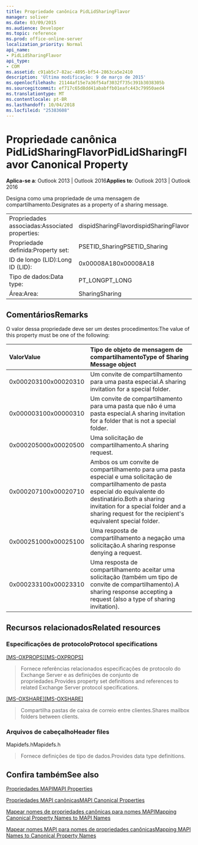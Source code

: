 ```yaml
---
title: Propriedade canônica PidLidSharingFlavor
manager: soliver
ms.date: 03/09/2015
ms.audience: Developer
ms.topic: reference
ms.prod: office-online-server
localization_priority: Normal
api_name:
- PidLidSharingFlavor
api_type:
- COM
ms.assetid: c91ab5c7-82ac-4895-bf54-2863ca5e2410
description: 'Última modificação: 9 de março de 2015'
ms.openlocfilehash: 21144af15e7a36f54af3032f735c391b3038305b
ms.sourcegitcommit: ef717c65d8dd41ababffb01eafc443c79950aed4
ms.translationtype: MT
ms.contentlocale: pt-BR
ms.lasthandoff: 10/04/2018
ms.locfileid: "25383608"
---
```

# <a name="pidlidsharingflavor-canonical-property"></a><span data-ttu-id="f18d3-103">Propriedade canônica PidLidSharingFlavor</span><span class="sxs-lookup"><span data-stu-id="f18d3-103">PidLidSharingFlavor Canonical Property</span></span>

  
  
<span data-ttu-id="f18d3-104">**Aplica-se a**: Outlook 2013 | Outlook 2016</span><span class="sxs-lookup"><span data-stu-id="f18d3-104">**Applies to**: Outlook 2013 | Outlook 2016</span></span> 
  
<span data-ttu-id="f18d3-105">Designa como uma propriedade de uma mensagem de compartilhamento.</span><span class="sxs-lookup"><span data-stu-id="f18d3-105">Designates as a property of a sharing message.</span></span>
  
|||
|:-----|:-----|
|<span data-ttu-id="f18d3-106">Propriedades associadas:</span><span class="sxs-lookup"><span data-stu-id="f18d3-106">Associated properties:</span></span>  <br/> |<span data-ttu-id="f18d3-107">dispidSharingFlavor</span><span class="sxs-lookup"><span data-stu-id="f18d3-107">dispidSharingFlavor</span></span>  <br/> |
|<span data-ttu-id="f18d3-108">Propriedade definida:</span><span class="sxs-lookup"><span data-stu-id="f18d3-108">Property set:</span></span>  <br/> |<span data-ttu-id="f18d3-109">PSETID_Sharing</span><span class="sxs-lookup"><span data-stu-id="f18d3-109">PSETID_Sharing</span></span>  <br/> |
|<span data-ttu-id="f18d3-110">ID de longo (LID):</span><span class="sxs-lookup"><span data-stu-id="f18d3-110">Long ID (LID):</span></span>  <br/> |<span data-ttu-id="f18d3-111">0x00008A18</span><span class="sxs-lookup"><span data-stu-id="f18d3-111">0x00008A18</span></span>  <br/> |
|<span data-ttu-id="f18d3-112">Tipo de dados:</span><span class="sxs-lookup"><span data-stu-id="f18d3-112">Data type:</span></span>  <br/> |<span data-ttu-id="f18d3-113">PT_LONG</span><span class="sxs-lookup"><span data-stu-id="f18d3-113">PT_LONG</span></span>  <br/> |
|<span data-ttu-id="f18d3-114">Área:</span><span class="sxs-lookup"><span data-stu-id="f18d3-114">Area:</span></span>  <br/> |<span data-ttu-id="f18d3-115">Sharing</span><span class="sxs-lookup"><span data-stu-id="f18d3-115">Sharing</span></span>  <br/> |
   
## <a name="remarks"></a><span data-ttu-id="f18d3-116">Comentários</span><span class="sxs-lookup"><span data-stu-id="f18d3-116">Remarks</span></span>

<span data-ttu-id="f18d3-117">O valor dessa propriedade deve ser um destes procedimentos:</span><span class="sxs-lookup"><span data-stu-id="f18d3-117">The value of this property must be one of the following:</span></span>
  
|<span data-ttu-id="f18d3-118">**Valor**</span><span class="sxs-lookup"><span data-stu-id="f18d3-118">**Value**</span></span>|<span data-ttu-id="f18d3-119">**Tipo de objeto de mensagem de compartilhamento**</span><span class="sxs-lookup"><span data-stu-id="f18d3-119">**Type of Sharing Message object**</span></span>|
|:-----|:-----|
|<span data-ttu-id="f18d3-120">0x00020310</span><span class="sxs-lookup"><span data-stu-id="f18d3-120">0x00020310</span></span>  <br/> |<span data-ttu-id="f18d3-121">Um convite de compartilhamento para uma pasta especial.</span><span class="sxs-lookup"><span data-stu-id="f18d3-121">A sharing invitation for a special folder.</span></span>  <br/> |
|<span data-ttu-id="f18d3-122">0x00000310</span><span class="sxs-lookup"><span data-stu-id="f18d3-122">0x00000310</span></span>  <br/> |<span data-ttu-id="f18d3-123">Um convite de compartilhamento para uma pasta que não é uma pasta especial.</span><span class="sxs-lookup"><span data-stu-id="f18d3-123">A sharing invitation for a folder that is not a special folder.</span></span>  <br/> |
|<span data-ttu-id="f18d3-124">0x00020500</span><span class="sxs-lookup"><span data-stu-id="f18d3-124">0x00020500</span></span>  <br/> |<span data-ttu-id="f18d3-125">Uma solicitação de compartilhamento.</span><span class="sxs-lookup"><span data-stu-id="f18d3-125">A sharing request.</span></span>  <br/> |
|<span data-ttu-id="f18d3-126">0x00020710</span><span class="sxs-lookup"><span data-stu-id="f18d3-126">0x00020710</span></span>  <br/> |<span data-ttu-id="f18d3-127">Ambos os um convite de compartilhamento para uma pasta especial e uma solicitação de compartilhamento de pasta especial do equivalente do destinatário.</span><span class="sxs-lookup"><span data-stu-id="f18d3-127">Both a sharing invitation for a special folder and a sharing request for the recipient's equivalent special folder.</span></span>  <br/> |
|<span data-ttu-id="f18d3-128">0x00025100</span><span class="sxs-lookup"><span data-stu-id="f18d3-128">0x00025100</span></span>  <br/> |<span data-ttu-id="f18d3-129">Uma resposta de compartilhamento a negação uma solicitação.</span><span class="sxs-lookup"><span data-stu-id="f18d3-129">A sharing response denying a request.</span></span>  <br/> |
|<span data-ttu-id="f18d3-130">0x00023310</span><span class="sxs-lookup"><span data-stu-id="f18d3-130">0x00023310</span></span>  <br/> |<span data-ttu-id="f18d3-131">Uma resposta de compartilhamento aceitar uma solicitação (também um tipo de convite de compartilhamento).</span><span class="sxs-lookup"><span data-stu-id="f18d3-131">A sharing response accepting a request (also a type of sharing invitation).</span></span>  <br/> |
   
## <a name="related-resources"></a><span data-ttu-id="f18d3-132">Recursos relacionados</span><span class="sxs-lookup"><span data-stu-id="f18d3-132">Related resources</span></span>

### <a name="protocol-specifications"></a><span data-ttu-id="f18d3-133">Especificações de protocolo</span><span class="sxs-lookup"><span data-stu-id="f18d3-133">Protocol specifications</span></span>

<span data-ttu-id="f18d3-134">[[MS-OXPROPS]](https://msdn.microsoft.com/library/f6ab1613-aefe-447d-a49c-18217230b148%28Office.15%29.aspx)</span><span class="sxs-lookup"><span data-stu-id="f18d3-134">[[MS-OXPROPS]](https://msdn.microsoft.com/library/f6ab1613-aefe-447d-a49c-18217230b148%28Office.15%29.aspx)</span></span>
  
> <span data-ttu-id="f18d3-135">Fornece referências relacionados especificações de protocolo do Exchange Server e as definições de conjunto de propriedades.</span><span class="sxs-lookup"><span data-stu-id="f18d3-135">Provides property set definitions and references to related Exchange Server protocol specifications.</span></span>
    
<span data-ttu-id="f18d3-136">[[MS-OXSHARE]](https://msdn.microsoft.com/library/e4e5bd27-d5e0-43f9-a6ea-550876724f3d%28Office.15%29.aspx)</span><span class="sxs-lookup"><span data-stu-id="f18d3-136">[[MS-OXSHARE]](https://msdn.microsoft.com/library/e4e5bd27-d5e0-43f9-a6ea-550876724f3d%28Office.15%29.aspx)</span></span>
  
> <span data-ttu-id="f18d3-137">Compartilha pastas de caixa de correio entre clientes.</span><span class="sxs-lookup"><span data-stu-id="f18d3-137">Shares mailbox folders between clients.</span></span>
    
### <a name="header-files"></a><span data-ttu-id="f18d3-138">Arquivos de cabeçalho</span><span class="sxs-lookup"><span data-stu-id="f18d3-138">Header files</span></span>

<span data-ttu-id="f18d3-139">Mapidefs.h</span><span class="sxs-lookup"><span data-stu-id="f18d3-139">Mapidefs.h</span></span>
  
> <span data-ttu-id="f18d3-140">Fornece definições de tipo de dados.</span><span class="sxs-lookup"><span data-stu-id="f18d3-140">Provides data type definitions.</span></span>
    
## <a name="see-also"></a><span data-ttu-id="f18d3-141">Confira também</span><span class="sxs-lookup"><span data-stu-id="f18d3-141">See also</span></span>



[<span data-ttu-id="f18d3-142">Propriedades MAPI</span><span class="sxs-lookup"><span data-stu-id="f18d3-142">MAPI Properties</span></span>](mapi-properties.md)
  
[<span data-ttu-id="f18d3-143">Propriedades MAPI canônicas</span><span class="sxs-lookup"><span data-stu-id="f18d3-143">MAPI Canonical Properties</span></span>](mapi-canonical-properties.md)
  
[<span data-ttu-id="f18d3-144">Mapear nomes de propriedades canônicas para nomes MAPI</span><span class="sxs-lookup"><span data-stu-id="f18d3-144">Mapping Canonical Property Names to MAPI Names</span></span>](mapping-canonical-property-names-to-mapi-names.md)
  
[<span data-ttu-id="f18d3-145">Mapear nomes MAPI para nomes de propriedades canônicas</span><span class="sxs-lookup"><span data-stu-id="f18d3-145">Mapping MAPI Names to Canonical Property Names</span></span>](mapping-mapi-names-to-canonical-property-names.md)

